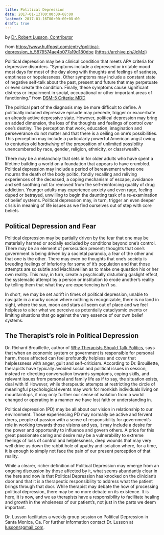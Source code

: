 ```yaml
---
title: Political Depression
date: 2017-01-13T00:00:00+08:00
lastmod: 2017-01-16T00:00:00+08:00
draft: true
---
```


by [Dr. Robert Lusson, Contributor](https://www.huffpost.com/author/lusson-393)

from <https://www.huffpost.com/entry/political-depression_b_5879574ae4b077a19d180dbe> (<https://archive.ph/JcMzj>)

Political depression may be a clinical condition that meets APA criteria for depressive disorders. “Symptoms include a depressed or irritable mood most days for most of the day along with thoughts and feelings of sadness, emptiness or hopelessness. Other symptoms may include a constant state of negative self-talk about the past, present and future that may perpetuate or even create the condition. Finally, these symptoms cause significant distress or impairment in social, occupational or other important areas of functioning.” from [DSM-5 Criteria: MDD](https://floridabhcenter.org/wp-content/uploads/2021/03/MDD_Adult-Guidelines-2019-2020.pdf)

The political part of the diagnosis may be more difficult to define. A politically induced depressive episode may precede, trigger or exacerbate an already active depressive state. However, political depression may bring an added dimension, the loss of the thoughts and feelings of control over one’s destiny. The perception that work, education, imagination and perseverance do not matter and that there is a ceiling on one’s possibilities. This perception may include a particularly powerful American angst owing to centuries old _hardwiring_ of the proposition of unlimited possibility unencumbered by race, gender, religion, ethnicity, or class/wealth.

There may be a melancholy that sets in for older adults who have spent a lifetime building a world on a foundation that appears to have crumbled. Political depression may include a period of bereavement where one mourns the death of the body politic, fondly recalling and reliving experiences of the deceased, a coping mechanism of escape, avoidance and self soothing not far removed from the self-reinforcing quality of drug addiction. Younger adults may experience anxiety and even rage, feeling duped or betrayed, unwilling to begin the daunting task of a re-examination of belief systems. Political depression may, in turn, trigger an even deeper crisis in meaning of life issues as we find ourselves out of step with core beliefs

## Political Depression and Fear

Political depression may be partially driven by the fear that one may be materially harmed or socially excluded by conditions beyond one’s control. There may be an element of persecution present; thoughts that one’s government is being driven by a societal paranoia, a fear of the other and that one is the other. There may even be thoughts that one’s society is breeding feelings of inferiority for some of it’s population and that those attempts are so subtle and Machiavellian as to make one question his or her own reality. This may, in turn, create a psychically disturbing gaslight effect, the systematic attempt by a person or institution to erode another’s reality by telling them that what they are experiencing isn’t so.

In short, we may be set adrift in times of political depression, unable to navigate in a murky ocean where nothing is recognizable, there is no land in sight, where the sun, moon and stars all seem out of place and we feel helpless to alter what we perceive as potentially cataclysmic events or limiting situations that go against the very essence of our own belief systems.

## The Therapist’s role in Political Depression

Dr. Richard Brouillette, author of [Why Therapists Should Talk Politics][why-therapists-should-talk-politics], says that when an economic system or government is responsible for personal harm, those affected can feel profoundly helpless and cover that helplessness with anger, guilt and self-criticism. According to Dr. Brouillette, therapists have typically avoided social and political issues in session, instead re-directing conversation towards symptoms, coping skills, and relevant issues from personal and family life as if to say, the situation exists, deal with it! However, while therapeutic attempts at restricting the circle of meaningful psychological events may work for monkish individuals living on mountaintops, it may only further our sense of isolation from a world changed or operating in a manner we have lost faith or understanding in.

[why-therapists-should-talk-politics]: https://opinionator.blogs.nytimes.com/2016/03/15/why-therapists-should-talk-politics/

Political depression (PD) may be all about our vision in relationship to our environment. Those experiencing PD may normally be active and fervent doers, people of passion with a sense of responsibility for government’s role in working towards those visions and yes, it may include a desire for the power and opportunity to influence and govern others. A price for this great passionate caring and desire may be a vulnerability to extreme feelings of loss of control and helplessness, deep wounds that may very well drive us down the rabbit hole of apathy and isolation where, for a time, it is enough to simply not face the pain of our present perception of that reality.

While a clearer, richer definition of Political Depression may emerge from an ongoing discussion by those affected by it, what seems abundantly clear in the here and now is that Political Depression has knocked on the clinician’s door and that it is a therapeutic responsibility to address what the patient brings through that door. While therapist may debate the how of processing political depression, there may be no more debate on its existence. It is here, it is now, and we as therapists have a responsibility to facilitate healing and growth in the wholeness of our patient’s, not just in the parts we deem important.

Dr. Lusson facilitates a weekly group session on Politlcal Depression in Santa Monica, Ca. For further information contact Dr. Lusson at <lusson@gmail.com>.
